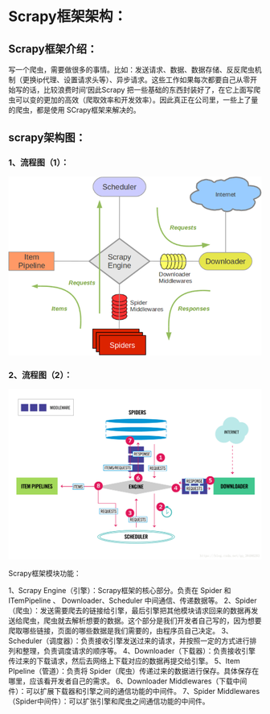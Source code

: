 # Scrapy框架架构：

## Scrapy框架介绍：

写一个爬虫，需要做很多的事情。比如：发送请求、数据、数据存储、反反爬虫机制（更换ip代理、设置请求头等）、异步请求。这些工作如果每次都要自己从零开始写的话，比较浪费时间’因此Scrapy 把一些基础的东西封装好了，在它上面写爬虫可以变的更加的高效（爬取效率和开发效率）。因此真正在公司里，一些上了量的爬虫，都是使用 SCrapy框架来解决的。

## scrapy架构图：

### 1、流程图（1）：

![1-1.png](.\images\1-1.png)

### 2、流程图（2）：

![1-2.png](.\images\1-2.png)

Scrapy框架模块功能：

1、Scrapy Engine（引擎）：Scrapy框架的核心部分。负责在 Spider 和ITemPipeline 、 Downloader、Scheduler 中间通信、传递数据等。
2、Spider（爬虫）：发送需要爬去的链接给引擎，最后引擎把其他模块请求回来的数据再发送给爬虫，爬虫就去解析想要的数据。这个部分是我们开发者自己写的，因为想要爬取哪些链接，页面的哪些数据是我们需要的，由程序员自己决定。
3、Scheduler（调度器）：负责接收引擎发送过来的请求，并按照一定的方式进行排列和整理，负责调度请求的顺序等。
4、Downloader（下载器）：负责接收引擎传过来的下载请求，然后去网络上下载对应的数据再提交给引擎。
5、Item PIpeline（管道）：负责将 Spider（爬虫）传递过来的数据进行保存。具体保存在哪里，应该看开发者自己的需求。
6、Downloader Middlewares（下载中间件）：可以扩展下载器和引擎之间的通信功能的中间件。
7、Spider Middlewares（Spider中间件）：可以扩张引擎和爬虫之间通信功能的中间件。